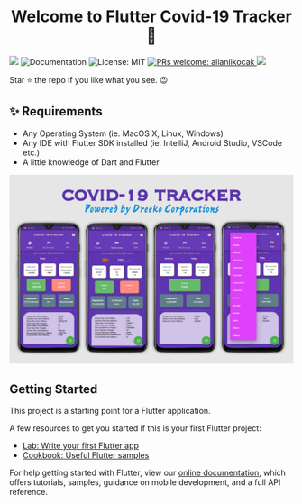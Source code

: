 <h1 align="center">Welcome to Flutter Covid-19 Tracker 👋</h1>

<p>
  <img src="https://img.shields.io/badge/version-1.0.0.-blue.svg?cacheSeconds=2592000" />
  <a>
    <img alt="Documentation" src="https://img.shields.io/badge/documentation-yes-brightgreen.svg" target="_blank" />
  </a>
  <a>
    <img alt="License: MIT" src="https://img.shields.io/badge/License-MIT-yellow.svg" target="_blank" />
  </a>
  <a href="http://makeapullrequest.com">
    <img alt="PRs welcome: alianilkocak" src="https://img.shields.io/badge/PRs-welcome-brightgreen.svg" target="_blank" />
  </a>
  <img href="https://facebook.com/DiloHashRoX" src="https://img.shields.io/badge/facebook-%231877F2.svg?&style=for-the-badge&logo=facebook&logoColor=white">
</p>


Star ⭐ the repo if you like what you see. 😉

## ✨ Requirements
* Any Operating System (ie. MacOS X, Linux, Windows)
* Any IDE with Flutter SDK installed (ie. IntelliJ, Android Studio, VSCode etc.)
* A little knowledge of Dart and Flutter

<img alt="Poster" src="assets/images/poster.jpg" />


## Getting Started

This project is a starting point for a Flutter application.

A few resources to get you started if this is your first Flutter project:

- [Lab: Write your first Flutter app](https://flutter.dev/docs/get-started/codelab)
- [Cookbook: Useful Flutter samples](https://flutter.dev/docs/cookbook)

For help getting started with Flutter, view our
[online documentation](https://flutter.dev/docs), which offers tutorials,
samples, guidance on mobile development, and a full API reference.
